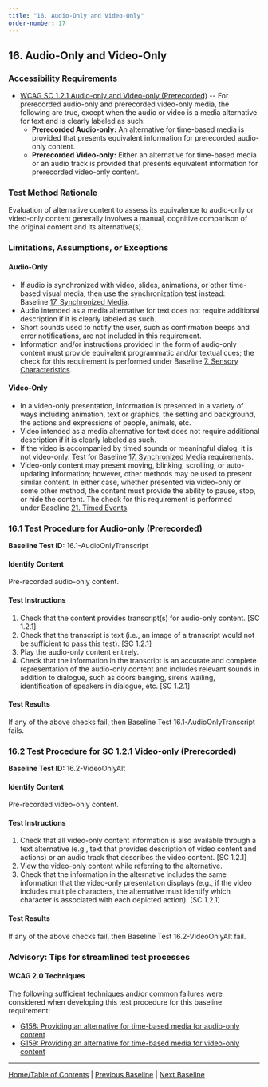 ```yaml
---
title: "16. Audio-Only and Video-Only"
order-number: 17
---
```

## 16. Audio-Only and Video-Only

### Accessibility Requirements

-   [WCAG SC 1.2.1 Audio-only and Video-only (Prerecorded)](https://www.w3.org/TR/UNDERSTANDING-WCAG20/media-equiv-av-only-alt.html) -- For prerecorded audio-only and prerecorded video-only media, the following are true, except when the audio or video is a media alternative for text and is clearly labeled as such:
    -   **Prerecorded Audio-only:** An alternative for time-based media is provided that presents equivalent information for prerecorded audio-only content.
    -   **Prerecorded Video-only:** Either an alternative for time-based media or an audio track is provided that presents equivalent information for prerecorded video-only content.

### Test Method Rationale

Evaluation of alternative content to assess its equivalence to audio-only or video-only content generally involves a manual, cognitive comparison of the original content and its alternative(s).

### Limitations, Assumptions, or Exceptions

#### Audio-Only
-   If audio is synchronized with video, slides, animations, or other time-based visual media, then use the synchronization test instead: Baseline [17. Synchronized Media](../17SyncMedia).
-   Audio intended as a media alternative for text does not require additional description if it is clearly labeled as such.
-   Short sounds used to notify the user, such as confirmation beeps and error notifications, are not included in this requirement.
-   Information and/or instructions provided in the form of audio-only content must provide equivalent programmatic and/or textual cues; the check for this requirement is performed under Baseline [7. Sensory Characteristics](../07Sensory).

#### Video-Only
-   In a video-only presentation, information is presented in a variety of ways including animation, text or graphics, the setting and background, the actions and expressions of people, animals, etc.
-   Video intended as a media alternative for text does not require additional description if it is clearly labeled as such.
-   If the video is accompanied by timed sounds or meaningful dialog, it is not video-only. Test for Baseline [17. Synchronized Media](../17SyncMedia) requirements.
-   Video-only content may present moving, blinking, scrolling, or auto-updating information; however, other methods may be used to present similar content. In either case, whether presented via video-only or some other method, the content must provide the ability to pause, stop, or hide the content. The check for this requirement is performed under Baseline [21. Timed Events](../21TimedEvents).

### 16.1 Test Procedure for Audio-only (Prerecorded)

**Baseline Test ID:** 16.1-AudioOnlyTranscript
#### Identify Content
<p id="1IC">Pre-recorded audio-only content.</p>

#### Test Instructions
<ol id="1TI">
    <li id="1TI-1">Check that the content provides transcript(s) for audio-only content. [SC 1.2.1]</li>
    <li id="1TI-2">Check that the transcript is text (i.e., an image of a transcript would not be sufficient to pass this test). [SC 1.2.1]</li>
    <li id="1TI-3">Play the audio-only content entirely.</li>
    <li id="1TI-4">Check that the information in the transcript is an accurate and complete representation of the audio-only content and includes relevant sounds in addition to dialogue, such as doors banging, sirens wailing, identification of speakers in dialogue, etc. [SC 1.2.1]</li>
</ol>

#### Test Results
<p id="1TR">If any of the above checks fail, then Baseline Test 16.1-AudioOnlyTranscript fails.</p>

### 16.2 Test Procedure for SC 1.2.1 Video-only (Prerecorded)

**Baseline Test ID:** 16.2-VideoOnlyAlt
#### Identify Content
<p id="2IC">Pre-recorded video-only content.</p>

#### Test Instructions
<ol id="2TI">
    <li id="2TI-1">Check that all video-only content information is also available through a text alternative (e.g., text that provides description of video content and actions) or an audio track that describes the video content. [SC 1.2.1]</li>
    <li id="2TI-2">View the video-only content while referring to the alternative.</li>
    <li id="2TI-3">Check that the information in the alternative includes the same information that the video-only presentation displays (e.g., if the video includes multiple characters, the alternative must identify which character is associated with each depicted action). [SC 1.2.1]</li>
</ol>

#### Test Results
<p id="2TR">If any of the above checks fail, then Baseline Test 16.2-VideoOnlyAlt fail.</p>

### Advisory: Tips for streamlined test processes

#### WCAG 2.0 Techniques
The following sufficient techniques and/or common failures were considered when developing this test procedure for this baseline requirement:
-   [G158: Providing an alternative for time-based media for audio-only content](https://www.w3.org/TR/WCAG20-TECHS/G158.html)
-   [G159: Providing an alternative for time-based media for video-only content](https://www.w3.org/TR/WCAG20-TECHS/G159.html)

----------------------------------------
[Home/Table of Contents](../) | [Previous Baseline](../15Language) | [Next Baseline](../17SyncMedia)
